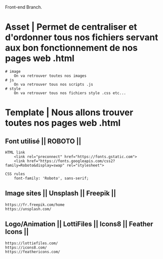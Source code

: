 Front-end Branch.

# Asset  | Permet de centraliser et d'ordonner tous nos fichiers servant aux bon fonctionnement de nos pages web .html
    # image
        On va retrouver toutes nos images
    # js
        On va retrouver tous nos scripts .js
    # style
        On va retrouver tous nos fichiers style .css etc...

# Template | Nous allons trouver toutes nos pages web .html 


## Font utilisé || ROBOTO ||
    HTML link
        <link rel="preconnect" href="https://fonts.gstatic.com">
        <link href="https://fonts.googleapis.com/css2?family=Roboto&display=swap" rel="stylesheet">

    CSS rules
        font-family: 'Roboto', sans-serif;

## Image sites || Unsplash || Freepik ||
    https://fr.freepik.com/home
    https://unsplash.com/

## Logo/Animation || LottiFiles || Icons8 || Feather Icons ||
    https://lottiefiles.com/
    https://icons8.com/
    https://feathericons.com/
